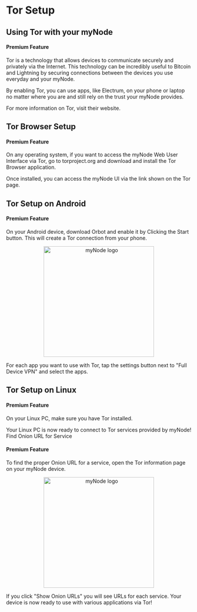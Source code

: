 # Tor Setup

## Using Tor with your myNode

#### Premium Feature

Tor is a technology that allows devices to communicate securely and privately via the Internet. This technology can be incredibly useful to Bitcoin and Lightning by securing connections between the devices you use everyday and your myNode.

By enabling Tor, you can use apps, like Electrum, on your phone or laptop no matter where you are and still rely on the trust your myNode provides.

For more information on Tor, visit their website.

## Tor Browser Setup

#### Premium Feature

On any operating system, if you want to access the myNode Web User Interface via Tor, go to torproject.org and download and install the Tor Browser application.

Once installed, you can access the myNode UI via the link shown on the Tor page.

## Tor Setup on Android

#### Premium Feature

On your Android device, download Orbot and enable it by Clicking the Start button. This will create a Tor connection from your phone.

<center>
  <figure>
    <img src="/mynode-docs/images/remote-access-tor/setup-tor-access-1.png" alt="myNode logo" style="width: 300px">                
  </figure>
</center>

For each app you want to use with Tor, tap the settings button next to "Full Device VPN" and select the apps.

## Tor Setup on Linux

#### Premium Feature

On your Linux PC, make sure you have Tor installed.

Your Linux PC is now ready to connect to Tor services provided by myNode!
Find Onion URL for Service

#### Premium Feature

To find the proper Onion URL for a service, open the Tor information page on your myNode device.

<center>
  <figure>
    <img src="/mynode-docs/images/remote-access-tor/setup-tor-access-2.png" alt="myNode logo" style="width: 300px">                
  </figure>
</center>

If you click "Show Onion URLs" you will see URLs for each service. Your device is now ready to use with various applications via Tor!
